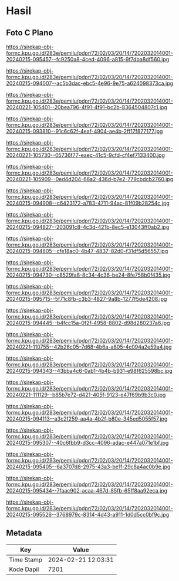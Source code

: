 # Hasil

## Foto C Plano

https://sirekap-obj-formc.kpu.go.id/283e/pemilu/pdpr/72/02/03/20/14/7202032014001-20240215-095457--fc9250a8-4ced-4096-a815-9f7dba8df560.jpg

https://sirekap-obj-formc.kpu.go.id/283e/pemilu/pdpr/72/02/03/20/14/7202032014001-20240215-094007--ac5b3dac-ebc5-4e96-9e75-a624098373ca.jpg

https://sirekap-obj-formc.kpu.go.id/283e/pemilu/pdpr/72/02/03/20/14/7202032014001-20240221-105401--20bea796-4f91-4f91-bc2b-8364504807c1.jpg

https://sirekap-obj-formc.kpu.go.id/283e/pemilu/pdpr/72/02/03/20/14/7202032014001-20240215-093810--91c6c62f-4eaf-4904-ae4b-2ff17f877177.jpg

https://sirekap-obj-formc.kpu.go.id/283e/pemilu/pdpr/72/02/03/20/14/7202032014001-20240221-105730--05736f77-eaec-41c5-9cfd-cf4ef7133400.jpg

https://sirekap-obj-formc.kpu.go.id/283e/pemilu/pdpr/72/02/03/20/14/7202032014001-20240221-105909--0ed4d204-66a2-436d-b7e2-779cbdcb2760.jpg

https://sirekap-obj-formc.kpu.go.id/283e/pemilu/pdpr/72/02/03/20/14/7202032014001-20240215-094908--c6423172-a783-4711-94ac-81f09b28254c.jpg

https://sirekap-obj-formc.kpu.go.id/283e/pemilu/pdpr/72/02/03/20/14/7202032014001-20240215-094827--203091c8-4c3d-421b-8ec5-e13043ff0ab2.jpg

https://sirekap-obj-formc.kpu.go.id/283e/pemilu/pdpr/72/02/03/20/14/7202032014001-20240215-094805--cfe18ac0-4b47-4837-82d0-f31df5d56557.jpg

https://sirekap-obj-formc.kpu.go.id/283e/pemilu/pdpr/72/02/03/20/14/7202032014001-20240215-094730--c8529fa8-8c34-4c36-be24-8fe758b0f435.jpg

https://sirekap-obj-formc.kpu.go.id/283e/pemilu/pdpr/72/02/03/20/14/7202032014001-20240215-095715--5f71c8fb-c3b3-4827-9a8b-1277f5de4208.jpg

https://sirekap-obj-formc.kpu.go.id/283e/pemilu/pdpr/72/02/03/20/14/7202032014001-20240215-094445--b4fcc15a-0f2f-4958-8802-d98d280237a6.jpg

https://sirekap-obj-formc.kpu.go.id/283e/pemilu/pdpr/72/02/03/20/14/7202032014001-20240221-110755--42b26c05-7d68-4b6a-a805-4c094a2e59a4.jpg

https://sirekap-obj-formc.kpu.go.id/283e/pemilu/pdpr/72/02/03/20/14/7202032014001-20240215-094343--43bba4c6-0ab1-4b4b-b931-e98f625598bc.jpg

https://sirekap-obj-formc.kpu.go.id/283e/pemilu/pdpr/72/02/03/20/14/7202032014001-20240221-111129--b85b7e72-d421-405f-9123-e47f69b9b3c0.jpg

https://sirekap-obj-formc.kpu.go.id/283e/pemilu/pdpr/72/02/03/20/14/7202032014001-20240215-094113--a3c2f259-aa4a-4b2f-b80e-345ed5055f57.jpg

https://sirekap-obj-formc.kpu.go.id/283e/pemilu/pdpr/72/02/03/20/14/7202032014001-20240215-095307--40c6fbb9-d3cc-4096-adac-e447a071e1bf.jpg

https://sirekap-obj-formc.kpu.go.id/283e/pemilu/pdpr/72/02/03/20/14/7202032014001-20240215-095405--6a3707d8-2975-43a3-be1f-29c8a4ac0b9e.jpg

https://sirekap-obj-formc.kpu.go.id/283e/pemilu/pdpr/72/02/03/20/14/7202032014001-20240215-095434--7faac902-acaa-467d-85fb-65ff8aa92eca.jpg

https://sirekap-obj-formc.kpu.go.id/283e/pemilu/pdpr/72/02/03/20/14/7202032014001-20240215-095526--3768979c-8314-4d43-a911-1d0d5cc0bf9c.jpg


## Metadata

| Key        | Value               |
| ---------- | ------------------- |
| Time Stamp | 2024-02-21 12:03:31 |
| Kode Dapil | 7201                |



